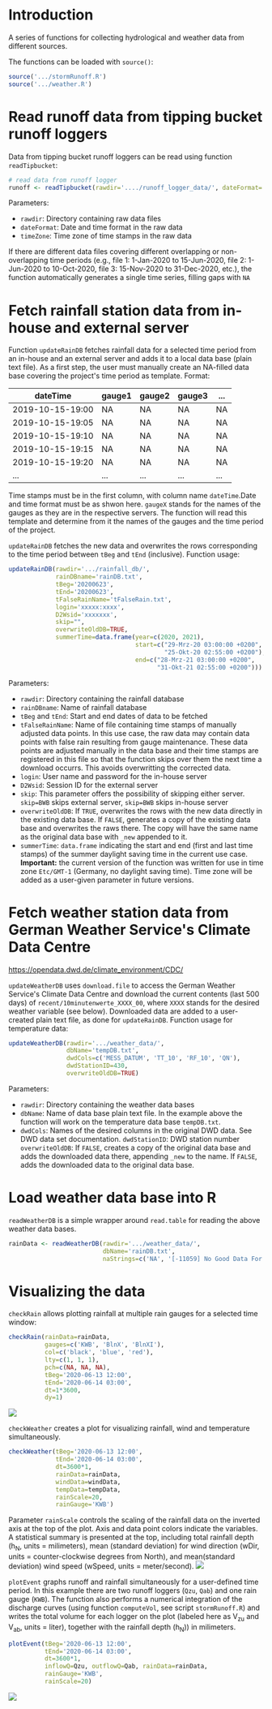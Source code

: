 # Introduction

A series of functions for collecting hydrological and weather data from different sources.

The functions can be loaded with `source()`:
```R
source('.../stormRunoff.R')
source('.../weather.R')
```

# Read runoff data from tipping bucket runoff loggers
Data from tipping bucket runoff loggers can be read using function `readTipbucket`:
```R
# read data from runoff logger
runoff <- readTipbucket(rawdir='..../runoff_logger_data/', dateFormat='%Y-%m-%d %H:%M:%S', timeZone='Etc/GMT-1')
```					 
Parameters:
- `rawdir`: Directory containing raw data files
- `dateFormat`: Date and time format in the raw data
- `timeZone`: Time zone of time stamps in the raw data

If there are different data files covering different overlapping or non-overlapping time periods (e.g., file 1: 1-Jan-2020 to 15-Jun-2020, file 2: 1-Jun-2020 to 10-Oct-2020, file 3: 15-Nov-2020 to 31-Dec-2020, etc.), the function automatically generates a single time series, filling gaps with `NA`

# Fetch rainfall station data from in-house and external server
Function `updateRainDB` fetches rainfall data for a selected time period from an in-house and an external server and adds it to a local data base (plain text file). As a first step, the user must manually create an NA-filled data base covering the project's time period as template. Format:

| dateTime         | gauge1 | gauge2 | gauge3 | ... | 
| ---------------- | ----   | ----   | -----  | --- |
| 2019-10-15-19:00 | NA     | NA     | NA     | NA  |
| 2019-10-15-19:05 | NA     | NA     | NA     | NA  |
| 2019-10-15-19:10 | NA     | NA     | NA     | NA  |
| 2019-10-15-19:15 | NA     | NA     | NA     | NA  |
| 2019-10-15-19:20 | NA     | NA     | NA     | NA  |
| ...              | ...    | ...    | ...    | ... |

Time stamps must be in the first column, with column name `dateTime`.Date and time format must be as shwon here. `gaugeX` stands for the names of the gauges as they are in the respective servers. The function will read this template and determine from it the names of the gauges and the time period of the project.

`updateRainDB` fetches the new data and overwrites the rows corresponding to the time period between `tBeg` and `tEnd` (inclusive). Function usage:
```R
updateRainDB(rawdir='.../rainfall_db/',
             rainDBname='rainDB.txt',
             tBeg='20200623',
             tEnd='20200623',
             tFalseRainName='tFalseRain.txt',
             login='xxxxx:xxxx',
             D2Wsid='xxxxxxx',
             skip="",
             overwriteOldDB=TRUE,
             summerTime=data.frame(year=c(2020, 2021), 
                                   start=c("29-Mrz-20 03:00:00 +0200", 
                                           "25-Okt-20 02:55:00 +0200"),
                                   end=c("28-Mrz-21 03:00:00 +0200", 
                                         "31-Okt-21 02:55:00 +0200")))
```
Parameters:
- `rawdir`: Directory containing the rainfall database
- `rainDBname`: Name of rainfall database
- `tBeg` and `tEnd`: Start and end dates of data to be fetched
- `tFalseRainName`: Name of file containing time stamps of manually adjusted data points. In this use case, the raw data may contain data points with false rain resulting from gauge maintenance. These data points are adjusted manually in the data base and their time stamps are registered in this file so that the function skips over them the next time a download occurrs. This avoids overwritting the corrected data.
- `login`: User name and password for the in-house server
- `D2Wsid`: Session ID for the external server
- `skip`: This parameter offers the possibility of skipping either server. `skip=BWB` skips external server, `skip=BWB` skips in-house server
- `overwriteOldDB`: If `TRUE`, overwrites the rows with the new data directly in the existing data base. If `FALSE`, generates a copy of the existing data base and overwrites the raws there. The copy will have the same name as the original data base with `_new` appended to it.
- `summerTime`: `data.frame` indicating the start and end (first and last time stamps) of the summer daylight saving time in the current use case. **Important:** the current version of the function was written for use in time zone `Etc/GMT-1` (Germany, no daylight saving time). Time zone will be added as a user-given parameter in future versions.

# Fetch weather station data from German Weather Service's Climate Data Centre
https://opendata.dwd.de/climate_environment/CDC/

`updateWeatherDB` uses `download.file` to access the German Weather Service's Climate Data Centre and download the current contents (last 500 days) of `recent/10minutenwerte_XXXX_00`, where `XXXX` stands for the desired weather variable (see below). Downloaded data are added to a user-created plain text file, as done for `updateRainDB`.
Function usage for temperature data:
```R
updateWeatherDB(rawdir='.../weather_data/',
                dbName='tempDB.txt',
                dwdCols=c('MESS_DATUM', 'TT_10', 'RF_10', 'QN'),
                dwdStationID=430,
                overwriteOldDB=TRUE)
```

Parameters:
- `rawdir`: Directory containing the weather data bases
- `dbName`: Name of data base plain text file. In the example above the function will work on the temperature data base `tempDB.txt`.
- `dwdCols`: Names of the desired columns in the original DWD data. See DWD data set documentation.
`dwdStationID`: DWD station number
`overwriteOldDB`: If `FALSE`, creates a copy of the original data base and adds the downloaded data there, appending `_new` to the name. If `FALSE`, adds the downloaded data to the original data base.

# Load weather data base into R
`readWeatherDB` is a simple wrapper around `read.table` for reading the above weather data bases.

```R
rainData <- readWeatherDB(rawdir='.../weather_data/',
                          dbName='rainDB.txt',
                          naStrings=c('NA', '[-11059] No Good Data For Calculation'))
```

# Visualizing the data
`checkRain` allows plotting rainfall at multiple rain gauges for a selected time window:
```R
checkRain(rainData=rainData,
          gauges=c('KWB', 'BlnX', 'BlnXI'),
          col=c('black', 'blue', 'red'),
          lty=c(1, 1, 1),
          pch=c(NA, NA, NA),
          tBeg='2020-06-13 12:00',
          tEnd='2020-06-14 03:00',
          dt=1*3600,
          dy=1)
```
![](rain.png)

`checkWeather` creates a plot for visualizing rainfall, wind and temperature simultaneously.
```R
checkWeather(tBeg='2020-06-13 12:00',
             tEnd='2020-06-14 03:00',
             dt=3600*1,
             rainData=rainData, 
             windData=windData, 
             tempData=tempData,
             rainScale=20,
             rainGauge='KWB')
```
Parameter `rainScale` controls the scaling of the rainfall data on the inverted axis at the top of the plot. Axis and data point colors indicate the variables. A statistical summary is presented at the top, including total rainfall depth (h<sub>N</sub>, units = milimeters), mean (standard deviation) for wind direction (wDir, units = counter-clockwise degrees from North), and mean(standard deviation) wind speed (wSpeed, units = meter/second).
![](weather.png)

`plotEvent` graphs runoff and rainfall simultaneously for a user-defined time period. In this example there are two runoff loggers (`Qzu`, `Qab`) and one rain gauge (`KWB`). The function also performs a numerical integration of the discharge curves (using function `computeVol`, see script `stormRunoff.R`) and writes the total volume for each logger on the plot (labeled here as V<sub>zu</sub> and V<sub>ab</sub>, units = liter), together with the rainfall depth (h<sub>N</sub>)) in milimeters.
```R
plotEvent(tBeg='2020-06-13 12:00',
          tEnd='2020-06-14 03:00',
          dt=3600*1,
          inflowQ=Qzu, outflowQ=Qab, rainData=rainData,
          rainGauge='KWB',
          rainScale=20)
```
![](hydrolEvent.png)